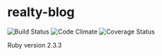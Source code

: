 # realty-blog

![Build Status](https://codeship.com/projects/be188b60-e990-0134-3de0-2e67a18b6f52/status?branch=master)
![Code Climate](https://codeclimate.com/github/bmwest/realty-blog.png)
![Coverage Status](https://coveralls.io/repos/bmwest/realty-blog/badge.png)

Ruby version 2.3.3
